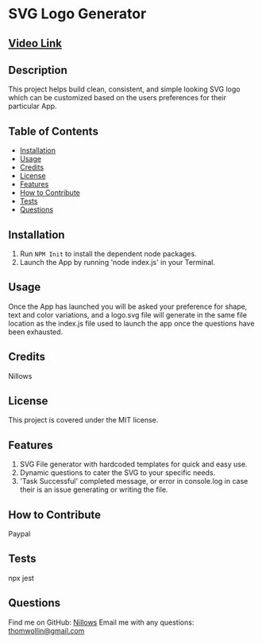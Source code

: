 
# SVG Logo Generator

## [Video Link](https://streamable.com/byuen1)

## Description 
This project helps build clean, consistent, and simple looking SVG logo which can be customized based on the users preferences for their particular App.

## Table of Contents
- [Installation](#installation)
- [Usage](#usage)
- [Credits](#credits)
- [License](#license)
- [Features](#features)
- [How to Contribute](#how-to-contribute)
- [Tests](#tests)
- [Questions](#questions)

## Installation
1. Run `NPM Init` to install the dependent node packages.
2. Launch the App by running 'node index.js' in your Terminal.

## Usage 
Once the App has launched you will be asked your preference for shape, text and color variations, and a logo.svg file will generate in the same file location as the index.js file used to launch the app once the questions have been exhausted.

## Credits
Nillows

## License
This project is covered under the MIT license.

## Features
1. SVG File generator with hardcoded templates for quick and easy use.
2. Dynamic questions to cater the SVG to your specific needs.
3. 'Task Successful' completed message, or error in console.log in case their is an issue generating or writing the file.

## How to Contribute
Paypal

## Tests
npx jest

## Questions
Find me on GitHub: [Nillows](https://github.com/Nillows)
Email me with any questions: thomwollin@gmail.com
